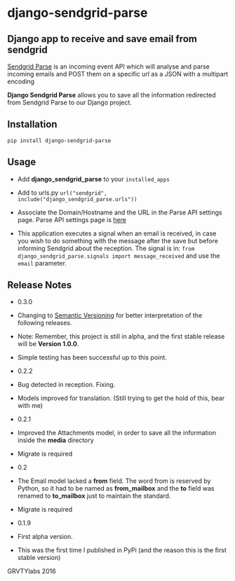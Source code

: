 django-sendgrid-parse
=====================

Django app to receive and save email from sendgrid
--------------------------------------------------

[Sendgrid Parse](https://sendgrid.com/docs/API_Reference/Webhooks/parse.html)
is an incoming event API which will analyse and parse incoming emails and POST
them on a specific url as a JSON with a multipart encoding

**Django Sendgrid Parse** allows you to save all the information redirected
from Sendgrid Parse to our Django project.

Installation
------------

    pip install django-sendgrid-parse

Usage
-----

*   Add **django_sendgrid_parse** to your `installed_apps`

*   Add to urls.py `url("sendgrid", include("django_sendgrid_parse.urls"))`

*   Associate the Domain/Hostname and the URL in the Parse API settings page.
      Parse API settings page is [here](https://sendgrid.com/developer/reply)

*   This application executes a signal when an email is received, in case you
      wish to do something with the message after the save but before informing
      Sendgrid about the reception. The signal is in:
      `from django_sendgrid_parse.signals import message_received` and use the
      `email` parameter.

Release Notes
-------------

*   0.3.0

  * Changing to [Semantic Versioning](http://semver.org/) for better
  interpretation of the following releases.

  * Note: Remember, this project is still in alpha, and the first stable
  release will be **Version 1.0.0**.

  * Simple testing has been successful up to this point.

*   0.2.2

  * Bug detected in reception. Fixing.

  * Models improved for translation. (Still trying to get the hold of this,
    bear with me)

*   0.2.1

  * Improved the Attachments model, in order to save all the information
  inside the **media** directory

  * Migrate is required

*   0.2

  * The Email model lacked a **from** field. The word from is reserved by
  Python, so it had to be named as **from_mailbox** and the **to** field
  was renamed to **to_mailbox** just to maintain the standard.

  * Migrate is required

*   0.1.9

  * First alpha version.

  * This was the first time I published in PyPi (and the reason this is the
    first stable version)

GRVTYlabs 2016
